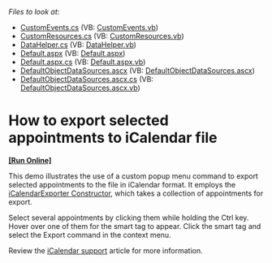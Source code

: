 <!-- default file list -->
*Files to look at*:

* [CustomEvents.cs](./CS/App_Code/CustomEvents.cs) (VB: [CustomEvents.vb](./VB/App_Code/CustomEvents.vb))
* [CustomResources.cs](./CS/App_Code/CustomResources.cs) (VB: [CustomResources.vb](./VB/App_Code/CustomResources.vb))
* [DataHelper.cs](./CS/App_Code/DataHelper.cs) (VB: [DataHelper.vb](./VB/App_Code/DataHelper.vb))
* [Default.aspx](./CS/Default.aspx) (VB: [Default.aspx](./VB/Default.aspx))
* [Default.aspx.cs](./CS/Default.aspx.cs) (VB: [Default.aspx.vb](./VB/Default.aspx.vb))
* [DefaultObjectDataSources.ascx](./CS/DefaultObjectDataSources.ascx) (VB: [DefaultObjectDataSources.ascx](./VB/DefaultObjectDataSources.ascx))
* [DefaultObjectDataSources.ascx.cs](./CS/DefaultObjectDataSources.ascx.cs) (VB: [DefaultObjectDataSources.ascx.vb](./VB/DefaultObjectDataSources.ascx.vb))
<!-- default file list end -->
# How to export selected appointments to iCalendar file
<!-- run online -->
**[[Run Online]](https://codecentral.devexpress.com/e80006/)**
<!-- run online end -->


<p>This demo illustrates the use of a custom popup menu command to export selected appointments to the file in iCalendar format. It employs the <a href="https://docs.devexpress.com/CoreLibraries/DevExpress.XtraScheduler.iCalendar.iCalendarExporter.-ctor.overloads">iCalendarExporter Constructor</a>, which takes a collection of appointments for export.</p><p>Select several appointments by clicking them while holding the Ctrl key.  Hover over one of them for the smart tag to appear. Click the smart tag and select the Export command in the context menu.</p><p>Review the <a href="https://docs.devexpress.com/AspNet/4864/components/scheduler/concepts/icalendar-support">iCalendar support</a> article for more information.</p>

<br/>


